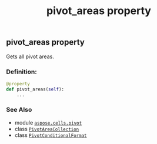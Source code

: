 ﻿---
title: pivot_areas property
second_title: Aspose.Cells for Python via .NET API References
description: 
type: docs
weight: 70
url: /aspose.cells.pivot/pivotconditionalformat/pivot_areas/
is_root: false
---

## pivot_areas property


Gets all pivot areas.
### Definition:
```python
@property
def pivot_areas(self):
    ...
```

### See Also
* module [`aspose.cells.pivot`](../../)
* class [`PivotAreaCollection`](/cells/python-net/aspose.cells.pivot/pivotareacollection)
* class [`PivotConditionalFormat`](/cells/python-net/aspose.cells.pivot/pivotconditionalformat)
